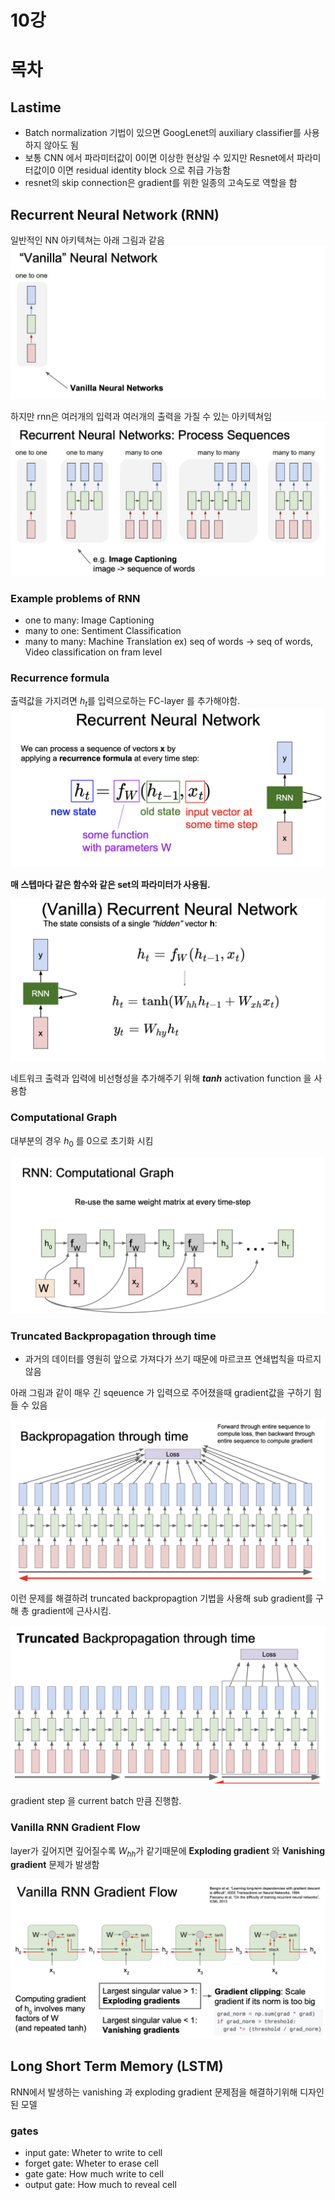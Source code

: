 # 10강

# 목차

## Lastime
- Batch normalization 기법이 있으면 GoogLenet의 auxiliary classifier를 사용하지 않아도 됨
- 보통 CNN 에서 파라미터값이 0이면 이상한 현상일 수 있지만 Resnet에서 파라미터값이0 이면 residual identity block 으로 취급 가능함
- resnet의 skip connection은 gradient를 위한 일종의 고속도로 역할을 함

  
## Recurrent Neural Network (RNN)
일반적인 NN 아키텍쳐는 아래 그림과 같음
<img src="./../assets/chapter10/vanilia-neural-network.png"/>

하지만 rnn은 여러개의 입력과 여러개의 출력을 가질 수 있는 아키텍쳐임
<img src="./../assets/chapter10/rnn-process-sequences.png">

### Example problems of RNN
* one to many: Image Captioning
* many to one: Sentiment Classification
* many to many: Machine Translation ex) seq of words -> seq of words, Video classification on fram level

### Recurrence formula
출력값을 가지려면 ${h_t}$를 입력으로하는 FC-layer 를 추가해야함.
<img src="./../assets/chapter10/rnn-recurrence-formula.png"/>

**매 스텝마다 같은 함수와 같은 set의 파라미터가 사용됨.**


<img src="./../assets/chapter10/rnn-recurrence-formula-2.png"/>


네트워크 출력과 입력에 비선형성을 추가해주기 위해 **${tanh}$** activation function 을 사용함

### Computational Graph

대부분의 경우 ${h_0}$ 를 0으로 초기화 시킴

<img src="./../assets/chapter10/rnn-computational-graph.png"/>

### Truncated Backpropagation through time
- 과거의 데이터를 영원히 앞으로 가져다가 쓰기 때문에 마르코프 연쇄법칙을 따르지 않음


아래 그림과 같이 매우 긴 sqeuence 가 입력으로 주어졌을때 gradient값을 구하기 힘들 수 있음 

<img src="./../assets/chapter10/backpropagtaion-through-time.png"/>

이런 문제를 해결하려 truncated backpropagtion 기법을 사용해 sub gradient를 구해 총 gradient에 근사시킴.

<img src="./../assets/chapter10/truncated-backpropagation.png"/>

gradient step 을 current batch 만큼 진행함.

### Vanilla RNN Gradient Flow

layer가 깊어지면 깊어질수록 ${W_{hh}}$가 같기때문에 **Exploding gradient** 와 **Vanishing gradient** 문제가 발생함

<img src="./../assets/chapter10/vanilla-rnn-gradient-flow.png"/>

## Long Short Term Memory (LSTM)
RNN에서 발생하는 vanishing 과 exploding gradient 문제점을 해결하기위해 디자인 된 모델

###  gates
* input gate: Wheter to write to cell
* forget gate: Wheter to erase cell
* gate gate: How much write to cell
* output gate: How much to reveal cell